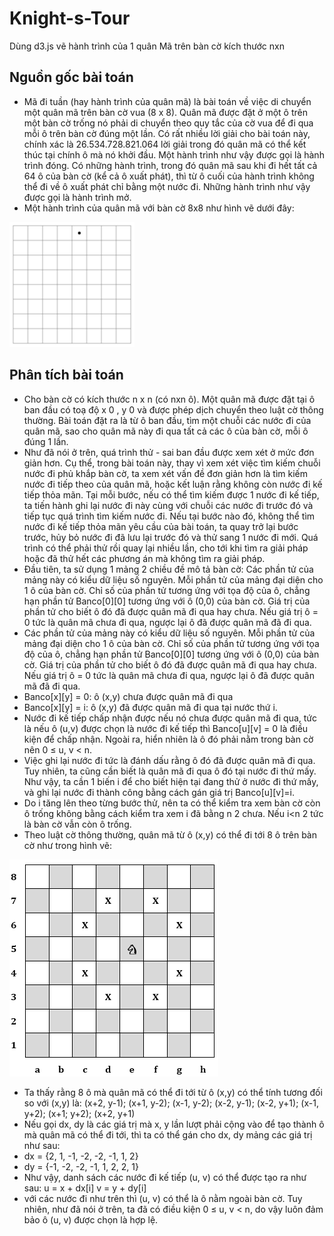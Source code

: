 # Knight-s-Tour
Dùng d3.js vẽ hành trình của 1 quân Mã trên bàn cờ kích thước nxn
## Nguồn gốc bài toán
* Mã đi tuần (hay hành trình của quân mã) là bài toán về việc di chuyển một quân mã trên bàn cờ vua (8 x 8). 
Quân mã được đặt ở một ô trên một bàn cờ trống nó phải di chuyển theo quy tắc của cờ vua để đi qua mỗi ô trên bàn cờ đúng một lần.
Có rất nhiều lời giải cho bài toán này, chính xác là 26.534.728.821.064 lời giải trong đó quân mã có thể kết thúc tại chính ô mà nó khởi đầu.
Một hành trình như vậy được gọi là hành trình đóng. Có những hành trình, trong đó quân mã sau khi đi hết tất cả 64 ô của bàn cờ (kể cả ô xuất phát), thì từ ô cuối của hành trình không thể đi về ô xuất phát chỉ bằng một nước đi. Những hành trình như vậy được gọi là hành trình mở.
* Một hành trình của quân mã với bàn cờ 8x8 như hình vẽ dưới đây:

![Knight's Tour](Knight's_tour_anim.gif)

## Phân tích bài toán
* Cho bàn cờ có kích thước n x n (có nxn ô). Một quân mã được đặt tại ô ban đầu có toạ độ x 0 , y 0
và được phép dịch chuyển theo luật cờ thông thường. Bài toán đặt ra là từ ô ban đầu, tìm một chuỗi
các nước đi của quân mã, sao cho quân mã này đi qua tất cả các ô của bàn cờ, mỗi ô đúng 1 lần.
* Như đã nói ở trên, quá trình thử - sai ban đầu được xem xét ở mức đơn giản hơn. Cụ thể,
trong bài toán này, thay vì xem xét việc tìm kiếm chuỗi nước đi phủ khắp bàn cờ, ta xem xét vấn
đề đơn giản hơn là tìm kiếm nước đi tiếp theo của quân mã, hoặc kết luận rằng không còn nước đi
kế tiếp thỏa mãn. Tại mỗi bước, nếu có thể tìm kiếm được 1 nước đi kế tiếp, ta tiến hành ghi lại
nước đi này cùng với chuỗi các nước đi trước đó và tiếp tục quá trình tìm kiếm nước đi. Nếu tại
bước nào đó, không thể tìm nước đi kế tiếp thỏa mãn yêu cầu của bài toán, ta quay trở lại bước trước,
 hủy bỏ nước đi đã lưu lại trước đó và thử sang 1 nước đi mới. Quá trình có thể phải thử rồi
quay lại nhiều lần, cho tới khi tìm ra giải pháp hoặc đã thử hết các phương án mà không tìm ra
giải pháp.
* Đầu tiên, ta sử dụng 1 mảng 2 chiều đề mô tả bàn cờ:
Các phần tử của mảng này có kiểu dữ liệu số nguyên. Mỗi phần tử của mảng đại diện cho 1
ô của bàn cờ. Chỉ số của phần tử tương ứng với tọa độ của ô, chẳng hạn phần tử Banco[0][0]
tương ứng với ô (0,0) của bàn cờ. Giá trị của phần tử cho biết ô đó đã được quân mã đi qua hay
chưa. Nếu giá trị ô = 0 tức là quân mã chưa đi qua, ngược lại ô đã được quân mã đã đi qua.
* Các phần tử của mảng này có kiểu dữ liệu số nguyên. Mỗi phần tử của mảng đại diện cho 1
ô của bàn cờ. Chỉ số của phần tử tương ứng với tọa độ của ô, chẳng hạn phần tử Banco[0][0]
tương ứng với ô (0,0) của bàn cờ. Giá trị của phần tử cho biết ô đó đã được quân mã đi qua hay
chưa. Nếu giá trị ô = 0 tức là quân mã chưa đi qua, ngược lại ô đã được quân mã đã đi qua.
* Banco[x][y] = 0: ô (x,y) chưa được quân mã đi qua
* Banco[x][y] = i: ô (x,y) đã được quân mã đi qua tại nước thứ i.
* Nước đi kế tiếp chấp nhận được nếu nó chưa được quân mã đi qua, tức là nếu ô (u,v) được
chọn là nước đi kế tiếp thì Banco[u][v] = 0 là điều kiện để chấp nhận. Ngoài ra, hiển nhiên là ô đó
phải nằm trong bàn cờ nên 0 ≤ u, v < n.
* Việc ghi lại nước đi tức là đánh dấu rằng ô đó đã được quân mã đi qua. Tuy nhiên, ta cũng
cần biết là quân mã đi qua ô đó tại nước đi thứ mấy. Như vậy, ta cần 1 biến i để cho biết hiện tại
đang thử ở nước đi thứ mấy, và ghi lại nước đi thành công bằng cách gán giá trị Banco[u][v]=i.
* Do i tăng lên theo từng bước thử, nên ta có thể kiểm tra xem bàn cờ còn ô trống không bằng
cách kiểm tra xem i đã bằng n 2 chưa. Nếu i<n 2 tức là bàn cờ vẫn còn ô trống.
* Theo luật cờ thông thường, quân mã từ ô (x,y) có thể đi tới 8 ô trên bàn cờ như trong hình vẽ:

![Cac nuoc di cua quan ma](capture2.png)

* Ta thấy rằng 8 ô mà quân mã có thể đi tới từ ô (x,y) có thể tính tương đối so với (x,y) là:
(x+2, y-1); (x+1, y-2); (x-1, y-2); (x-2, y-1); (x-2, y+1); (x-1, y+2); (x+1; y+2); (x+2, y+1)
* Nếu gọi dx, dy là các giá trị mà x, y lần lượt phải cộng vào để tạo thành ô mà quân mã có
thể đi tới, thì ta có thể gán cho dx, dy mảng các giá trị như sau:
* dx = {2, 1, -1, -2, -2, -1, 1, 2}
* dy = {-1, -2, -2, -1, 1, 2, 2, 1}
* Như vậy, danh sách các nước đi kế tiếp (u, v) có thể được tạo ra như sau:
u = x + dx[i]
v = y + dy[i]
* với các nước đi như trên thì (u, v) có thể là ô nằm ngoài bàn cờ. Tuy nhiên, như
đã nói ở trên, ta đã có điều kiện 0 ≤ u, v < n, do vậy luôn đảm bảo ô (u, v) được chọn là hợp lệ.
























